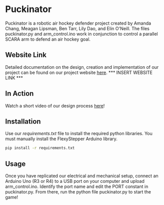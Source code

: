 # Puckinator
Puckinator is a robotic air hockey defender project created by Amanda Chang, 
Meagan Lipsman, Ben Tarr, Lily Dao, and Elin O'Neill. The files puckinator.py
and arm_control.ino work in conjunction to control a parallel SCARA arm to 
defend an air hockey goal. 

## Website Link
Detailed documentation on the design, creation and implementation of our
project can be found on our project website [here]().
*** INSERT WEBSITE LINK ***

## In Action
Watch a short video of our design process [here](https://www.youtube.com/watch?v=9_xLwALPo-s)!

## Installation 
Use our *requirements.txt* file to install the required python libraries.
You must manually install the FlexyStepper Arduino library.

```bash
pip install -r requirements.txt 
```

## Usage
Once you have replicated our electrical and mechanical setup, connect an 
Arduino Uno (R3 or R4) to a USB port on your computer and upload 
arm_control.ino. Identify the port name and edit the PORT constant in 
puckinator.py. From there, run the python file puckinator.py to start the game!